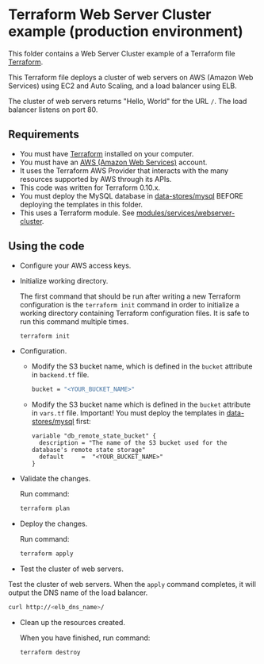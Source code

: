# Terraform Web Server Cluster example (production environment)

This folder contains a Web Server Cluster example of a Terraform file [Terraform](https://www.terraform.io/).

This Terraform file deploys a cluster of web servers on AWS (Amazon Web Services) using EC2 and Auto Scaling, and a load balancer using ELB.

The cluster of web servers returns "Hello, World" for the URL `/`. The load balancer listens on port 80.

## Requirements

* You must have [Terraform](https://www.terraform.io/) installed on your computer.
* You must have an [AWS (Amazon Web Services)](http://aws.amazon.com/) account.
* It uses the Terraform AWS Provider that interacts with the many resources supported by AWS through its APIs.
* This code was written for Terraform 0.10.x.
* You must deploy the MySQL database in [data-stores/mysql](../../data-stores/mysql) BEFORE deploying the templates in this folder.
* This uses a Terraform module. See [modules/services/webserver-cluster](../../../modules/services/webserver-cluster).

## Using the code

* Configure your AWS access keys.

* Initialize working directory.

  The first command that should be run after writing a new Terraform configuration is the `terraform init` command in order to initialize a working directory containing Terraform configuration files. It is safe to run this command multiple times.

  ```bash
  terraform init
  ```

* Configuration.

  * Modify the S3 bucket name, which is defined in the `bucket` attribute in `backend.tf` file.

    ```bash
    bucket = "<YOUR_BUCKET_NAME>"
    ```

  * Modify the S3 bucket name which is defined in the `bucket` attribute in `vars.tf` file. Important! You must deploy the templates in [data-stores/mysql](../../data-stores/mysql) first:

    ```hcl
    variable "db_remote_state_bucket" {
      description = "The name of the S3 bucket used for the database's remote state storage"
      default     =  "<YOUR_BUCKET_NAME>"
    }
    ```

* Validate the changes.

  Run command:

  ```bash
  terraform plan
  ```

* Deploy the changes.

  Run command:

  ```bash
  terraform apply
  ```

* Test the cluster of web servers.

Test the cluster of web servers. When the `apply` command completes, it will output the DNS name of the load balancer.

  ```bash
  curl http://<elb_dns_name>/
  ```

* Clean up the resources created.

  When you have finished, run command:

  ```bash
  terraform destroy
  ```